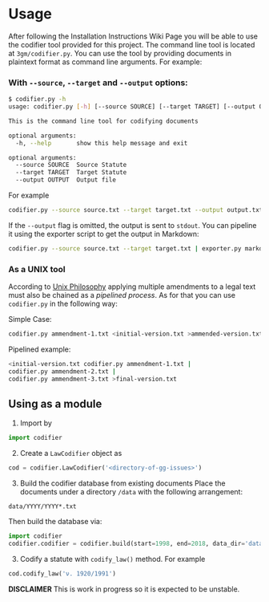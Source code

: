 # Usage 

After following the Installation Instructions Wiki Page you will be able to use the codifier tool provided for this project.  The command line tool is located at `3gm/codifier.py`. You can use the tool by providing documents in plaintext format as command line arguments. For example:

### With `--source`, `--target` and `--output` options:
```bash
$ codifier.py -h
usage: codifier.py [-h] [--source SOURCE] [--target TARGET] [--output OUTPUT]

This is the command line tool for codifying documents

optional arguments:
  -h, --help       show this help message and exit

optional arguments:
  --source SOURCE  Source Statute
  --target TARGET  Target Statute
  --output OUTPUT  Output file
```

For example
```bash
codifier.py --source source.txt --target target.txt --output output.txt
```
If the `--output` flag is omitted, the output is sent to `stdout`. 
You can pipeline it using the exporter script to get the output in Markdown:

```bash
codifier.py --source source.txt --target target.txt | exporter.py markdown > output.md
```

### As a UNIX tool

According to [Unix Philosophy](https://en.wikipedia.org/wiki/Unix_philosophy) applying multiple amendments to a legal text must also be chained as a _pipelined process_. As for that you can use `codifier.py` in the following way:

Simple Case: 
```bash
codifier.py ammendment-1.txt <initial-version.txt >ammended-version.txt
```

Pipelined example:
```bash
<initial-version.txt codifier.py ammendment-1.txt |
codifier.py ammendment-2.txt |
codifier.py ammendment-3.txt >final-version.txt
```

## Using as a module

1. Import by 

```python
import codifier
```

2. Create a `LawCodifier` object as 

```python
cod = codifier.LawCodifier('<directory-of-gg-issues>')
```
3. Build the codifier database from existing documents
Place the documents under a directory `/data` with the following arrangement:

```
data/YYYY/YYYY*.txt
```

Then build the database via:

```python
import codifier
codifier.codifier = codifier.build(start=1998, end=2018, data_dir='data/') 
```


3. Codify a statute with `codify_law()` method. For example

```python
cod.codify_law('ν. 1920/1991')
```

**DISCLAIMER** This is work in progress so it is expected to be unstable. 









